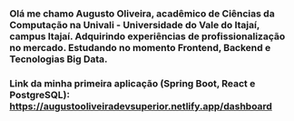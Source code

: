 ### Olá me chamo Augusto Oliveira, acadêmico de Ciências da Computação na Univali - Universidade do Vale do Itajaí, campus Itajaí. Adquirindo experiências de profissionalização no mercado. Estudando no momento Frontend, Backend e Tecnologias Big Data.

### Link da minha primeira aplicação (Spring Boot, React e PostgreSQL): https://augustooliveiradevsuperior.netlify.app/dashboard
